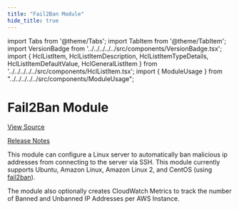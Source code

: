 ```yaml
---
title: "Fail2Ban Module"
hide_title: true
---
```


import Tabs from '@theme/Tabs';
import TabItem from '@theme/TabItem';
import VersionBadge from '../../../../../src/components/VersionBadge.tsx';
import { HclListItem, HclListItemDescription, HclListItemTypeDetails, HclListItemDefaultValue, HclGeneralListItem } from '../../../../../src/components/HclListItem.tsx';
import { ModuleUsage } from "../../../../../src/components/ModuleUsage";

<VersionBadge repoTitle="Security Modules" version="0.67.7" lastModifiedVersion="0.65.9"/>

# Fail2Ban Module

<a href="https://github.com/gruntwork-io/terraform-aws-security/tree/main/modules/fail2ban" className="link-button" title="View the source code for this module in GitHub.">View Source</a>

<a href="https://github.com/gruntwork-io/terraform-aws-security/releases/tag/v0.65.9" className="link-button" title="Release notes for only versions which impacted this module.">Release Notes</a>

This module can configure a Linux server to automatically ban malicious ip addresses from connecting to the server
via SSH. This module currently supports Ubuntu, Amazon Linux, Amazon Linux 2, and CentOS (using
[fail2ban](https://www.fail2ban.org)).

The module also optionally creates CloudWatch Metrics to track the number of Banned and Unbanned IP Addresses per AWS
Instance.


<!-- ##DOCS-SOURCER-START
{
  "originalSources": [
    "https://github.com/gruntwork-io/terraform-aws-security/tree/main/modules/fail2ban/readme.md",
    "https://github.com/gruntwork-io/terraform-aws-security/tree/main/modules/fail2ban/variables.tf",
    "https://github.com/gruntwork-io/terraform-aws-security/tree/main/modules/fail2ban/outputs.tf"
  ],
  "sourcePlugin": "module-catalog-api",
  "hash": "683e0b1f7df10e2f1466fc62d8e725ab"
}
##DOCS-SOURCER-END -->
